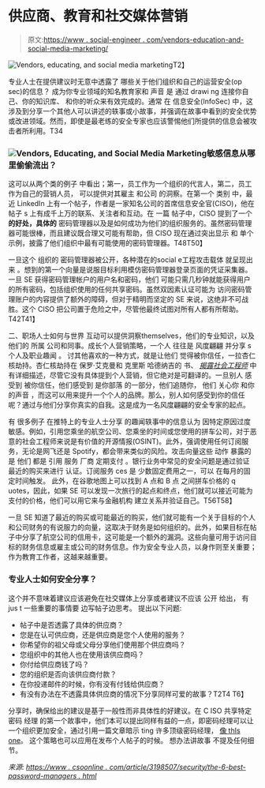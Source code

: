 # 供应商、教育和社交媒体营销

> 原文:[https://www . social-engineer . com/vendors-education-and-social-media-marketing/](https://www.social-engineer.com/vendors-educating-and-social-media-marketing/)

![Vendors, educating, and social media marketing](../Images/a5bfde48aeb789930129b253a07e7820.png)T2】

专业人士在提供建议时无意中透露了 哪些关于他们组织和自己的运营安全(op sec)的信息？ 成为你专业领域的知名教育家和 声音 是 通过 drawi ng 连接你自己、你的知识库、 和你的听众来有效完成的。通常 在 信息安全(InfoSec) 中，这涉及到分享一个其他人可以讲述的轶事或小故事，并强调在故事中看到的安全优势或改进领域。然而，即使是最老练的安全专家也应该警惕他们所提供的信息会被攻击者所利用。T34

### ![Vendors, Educating, and Social Media Marketing](../Images/2c226d7a711e40be15d2cfbc37e8b1cf.png)敏感信息从哪里偷偷流出？

这可以从两个类的例子 中看出；第一，员工作为一个组织的代言人，第二，员工作为自己的营销人员， 可以提供对其雇主 和公司 的洞察。在第一个 类别 中，最近 LinkedIn 上有一个帖子，作者是一家知名公司的首席信息安全官(CISO)，他在 帖子 s 上有成千上万的联系、关注者和互动。在 一篇 帖子中，CISO 提到了一个 **的好处，具体的** 密码管理器以及是如何成功为他们的组织服务的。虽然密码管理器可能很棒，而且建议既合理又可能有帮助，但 CISO 现在通过突出显示 和 单个 示例，披露了他们组织中最有可能使用的密码管理器。T48T50】

一旦这个 组织的 密码管理器被公开，各种潜在的social e工程攻击载体 就呈现出来 。想到的第一个向量是说服目标利用模仿密码管理器登录页面的凭证采集器。一旦 SE 获得密码管理帐户的用户名和密码，他们 可能只需几秒钟就能获得用户的所有密码，包括组织使用的任何共享密码。虽然双因素认证可能为 访问密码管理账户的内容提供了额外的障碍，但对于精明而坚定的 SE 来说，这绝非不可战胜。这个 CISO 把公司置于危险之中，尽管他最终试图对所有人都有所帮助。T42T41】

二、职场人士如何与世界 互动可以提供洞察themselves，他们的专业知识，以及 他们的 所属 公司和同事。成长个人营销策略，一个人 往往是 风度翩翩 并分享 s 个人及职业趣闻 。 讨其他喜欢的一种方式，就是让他们 觉得被你信任，一拉杏仁核劫持。杏仁核劫持在 保罗·艾克曼和 克里斯 哈德纳吉的 书、 [*揭露社会工程师*](https://www.amazon.com/gp/product/1118608577/ref=as_li_tl?ie=UTF8&camp=1789&creative=9325&creativeASIN=1118608577&linkCode=as2&tag=socialenginee-20&linkId=G3EKIJDEOE3F2MO2) 中有详细描述，尽管它没有具体提到个人营销，但它绝对是可翻译的。一旦别人 感受到 被你信任，他们感受到 是你部落 的一部分，他们追随你， 他们 关心你 和你的声音 ，而这可以用来提升一个个人的品牌。那么，别人如何感受到你的信任呢？通过与他们分享你真实的自我。这是成为一名风度翩翩的安全专家的起点。

有 很多例子 在推特上的专业人士分享 的趣闻轶事中的信息认为 因特定原因过度 敏感。例如，引用您乘坐的航空公司、您乘坐的时间或您使用的拼车公司，对于恶意的社会工程师来说是有价值的开源情报(OSINT)。此外，强调使用任何订阅服务，无论是网飞还是 Spotify，都会带来类似的风险。攻击向量这些 动作 暴露的是 他们 都是 引用 服务 厂商 定期支付 。银行业务中常见的安全问题是通过验证 最近的购买来进行 认证。订阅服务 ces 是 少数固定费用之一，可以 在每月的固定时间触发。 此外，在谷歌地图上可以找到 A 点和 B 点 之间拼车价格的 q uotes，因此，如果 SE 可以发现一次旅行的起点和终点，他们就可以接近可能为 支付的价格，他们可以用它来与金融机构 建立关系并验证自己。T56T58】

一旦 SE 知道了最近的购买或可能最近的购买，他们就可能有一个关于目标的个人和公司财务的有说服力的向量，这取决于财务是如何组织的。此外，如果目标在帖子中分享了航空公司的信用卡，这可能是一个额外的漏洞。这些向量可用于访问目标的财务信息或雇主或公司的财务信息。作为安全专业人员，以身作则至关重要；作为教育工作者，这越来越重要。

### 专业人士如何安全分享？

这个并不意味着建议应该避免在社交媒体上分享或者建议不应该 公开 给出， 有 jus t 一些重要的事情要 边写帖子边思考。 提出以下问题:

*   帖子中是否透露了具体的供应商？
*   您是在认可供应商，还是供应商是您个人使用的服务？
*   你希望你的祖父母或父母分享他们使用那个供应商吗？
*   您组织中的其他人也在使用该供应商吗？
*   你付给供应商钱了吗？
*   您的组织是否向该供应商付款？
*   在你投递邮件的时候，你有没有付钱给供应商？
*   有没有办法在不透露具体供应商的情况下分享同样可爱的故事？T2T4
    T6】

分享时，确保给出的建议是基于一般性而非具体性的好建议。在 C ISO 共享特定密码 经理 的第一个故事中，他们本可以提出同样有益的一点，即密码经理可以让一个组织更加安全，通过引用一篇文章暗示 ting 许多顶级密码经理， [像 thIs one](https://www.csoonline.com/article/3198507/security/the-6-best-password-managers.html)。 这个策略也可以应用在发布个人帖子的时候。 想办法讲故事 不提及任何细节。

*来源:*
[*https://www . csoonline . com/article/3198507/security/the-6-best-password-managers . html*](https://www.csoonline.com/article/3198507/security/the-6-best-password-managers.html)